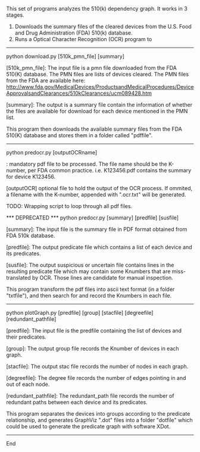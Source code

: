 This set of programs analyzes the 510(k) dependency graph.  It works in 3 stages.

1. Downloads the summary files of the cleared devices from the U.S. Food and Drug Administration (FDA) 510(k) database.
2. Runs a Optical Character Recognition (OCR) program to 


-----------------
python download.py [510k_pmn_file] [summary]

[510k_pmn_file]: The input file is a pmn file downloaded from the FDA 510(K) database.  The PMN files are lists of devices cleared.  The PMN files from the FDA are available here:
http://www.fda.gov/MedicalDevices/ProductsandMedicalProcedures/DeviceApprovalsandClearances/510kClearances/ucm089428.htm

[summary]: The output is a summary file contain the information of whether the files are available for download for each device mentioned in the PMN list.

This program then downloads the available summary files from the FDA 510(K) database and stores them in a folder called "pdffile".


---------------
python predocr.py <Knumber> [outputOCRname]

<summary>: mandatory pdf file to be processed.  The file name should be the K-number, per FDA common practice.  i.e. K123456.pdf contains the summary for device K123456.

[outputOCR] optional file to hold the output of the OCR process.  If ommited, a filename with the K-number, appended with ".ocr.txt" will be generated.

TODO:  Wrapping script to loop through all pdf files.

*** DEPRECATED ***
python predocr.py [summary] [predfile] [susfile]

[summary]: The input file is the summary file in PDF format obtained from FDA 510k database.

[predfile]: The output predicate file which contains a list of each device and its predicates.

[susfile]: The output suspicious or uncertain file contains lines in the resulting predicate file which may contain some Knumbers that are miss-translated by OCR.  Those lines are candidate for manual inspection.

This program transform the pdf files into ascii text format (in a folder "txtfile"), and then search for and record the Knumbers in each file.


--------------
python plotGraph.py [predfile] [group] [stacfile] [degreefile] [redundant_pathfile]

[predfile]: The input file is the predfile containing the list of devices and their predicates.

[group]: The output group file records the Knumber of devices in each graph.

[stacfile]: The output stac file records the number of nodes in each graph.

[degreefile]: The degree file records the number of edges pointing in and out of each node.

[redundant_pathfile]: The redundant_path file records the number of redundant paths between each device and
its predicates.

This program separates the devices into groups according to the predicate relationship, and generates GraphViz ".dot" files into a folder "dotfile" which could be used to generate the predicate graph with software XDot.


--------------
End
